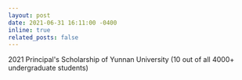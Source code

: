 ```yaml
---
layout: post
date: 2021-06-31 16:11:00 -0400
inline: true
related_posts: false
---
```


2021 Principal's Scholarship of Yunnan University (10 out of all 4000+ undergraduate students)

